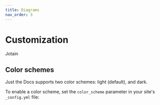 ```yaml
---
title: Diagrams
nav_order: 3
---
```


# Customization
Jotain


## Color schemes

Just the Docs supports two color schemes: light (default), and dark.

To enable a color scheme, set the `color_scheme` parameter in your site's `_config.yml` file:
